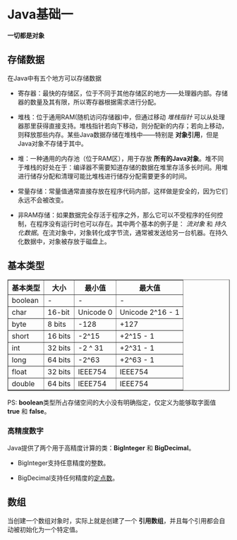 # Java基础一

  **一切都是对象**

## 存储数据

在Java中有五个地方可以存储数据

  * 寄存器：最快的存储区，位于不同于其他存储区的地方——处理器内部。存储器的数量及其有限，所以寄存器根据需求进行分配。

  * 堆栈：位于通用RAM(随机访问存储器)中，但通过移动 *堆栈指针* 可以从处理器那里获得直接支持。堆栈指针若向下移动，则分配新的内存；若向上移动，则释放那些内存。某些Java数据存储在堆栈中——特别是 **对象引用**，但是Java对象不存储于其中。

  * 堆：一种通用的内存池（位于RAM区），用于存放 **所有的Java对象**。堆不同于堆栈的好处在于：编译器不需要知道存储的数据在堆里存活多长时间。用堆进行储存分配和清理可能比堆栈进行储存分配需要更多的时间。

  * 常量存储：常量值通常直接存放在程序代码内部，这样做是安全的，因为它们永远不会被改变。

  * 非RAM存储：如果数据完全存活于程序之外，那么它可以不受程序的任何控制，在程序没有运行时也可以存在。其中两个基本的例子是： *流对象* 和 *持久化数据*。在流对象中，对象转化成字节流，通常被发送给另一台机器。在持久化数据中，对象被存放于磁盘上。

## 基本类型

<table border="1">
<tr>
  <th>基本类型</th><th>大小</th><th>最小值</th><th>最大值</th>
</tr>
<tr>
  <td>boolean</td><td>-</td><td>-</td><td>-</td>
</tr>
<tr>
  <td>char</td><td>16-bit</td><td>Unicode 0</td><td>Unicode 2^16 - 1</td>
</tr>
<tr>
  <td>byte</td><td>8 bits</td><td>-128</td><td>+127</td>
</tr>
<tr>
  <td>short</td><td>16 bits</td><td>-2^15</td><td>+2^15 - 1</td>
</tr>
<tr>
  <td>int</td><td>32 bits</td><td>-2 ^ 31</td><td>+2^31 - 1</td>
</tr>
<tr>
  <td>long</td><td>64 bits</td><td>-2^63</td><td>+2^63 - 1</td>
</tr>
<tr>
  <td>float</td><td>32 bits</td><td>IEEE754</td><td>IEEE754</td>
</tr>
<tr>
  <td>double</td><td>64 bits</td><td>IEEE754</td><td>IEEE754</td>
</tr>
</table>

PS: **boolean**类型所占存储空间的大小没有明确指定，仅定义为能够取字面值 **true** 和 **false**。

### 高精度数字

Java提供了两个用于高精度计算的类：**BigInteger** 和 **BigDecimal**。

* BigInteger支持任意精度的整数。

* BigDecimal支持任何精度的[定点数](https://baike.baidu.com/view/686808.htm)。

## 数组

当创建一个数组对象时，实际上就是创建了一个 **引用数组**，并且每个引用都会自动被初始化为一个特定值。
